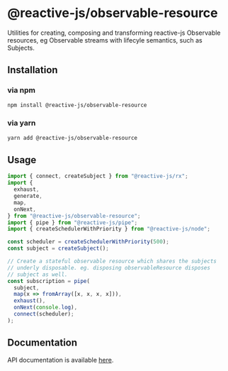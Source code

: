 # @reactive-js/observable-resource

Utilities for creating, composing and transforming reactive-js Observable resources, eg Observable streams with lifecyle semantics, such as Subjects.

## Installation

### via npm

```sh
npm install @reactive-js/observable-resource
```

### via yarn

```sh
yarn add @reactive-js/observable-resource
```

## Usage

```typescript
import { connect, createSubject } from "@reactive-js/rx";
import {
  exhaust,
  generate,
  map,
  onNext,
} from "@reactive-js/observable-resource";
import { pipe } from "@reactive-js/pipe";
import { createSchedulerWithPriority } from "@reactive-js/node";

const scheduler = createSchedulerWithPriority(500);
const subject = createSubject();

// Create a stateful observable resource which shares the subjects
// underly disposable. eg. disposing observableResource disposes
// subject as well.
const subscription = pipe(
  subject,
  map(x => fromArray([x, x, x, x])),
  exhaust(),
  onNext(console.log),
  connect(scheduler);
);
```

## Documentation

API documentation is available [here](./docs).
